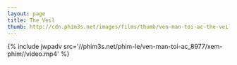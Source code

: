 ```yaml
---
layout: page
title: The Veil
thumb: http://cdn.phim3s.net/images/films/thumb/ven-man-toi-ac-the-veil-2016.jpg
---
```

{% include jwpadv src='//phim3s.net/phim-le/ven-man-toi-ac_8977/xem-phim//video.mp4' %}
